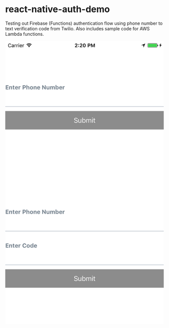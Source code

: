 # react-native-auth-demo
Testing out Firebase (Functions) authentication flow using phone number to text verification code from Twilio. Also includes sample code for AWS Lambda functions.


![Alt Text](https://github.com/MattyK14/react-native-auth-demo/blob/master/screenshot.png)
